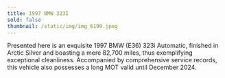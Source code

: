 ```yaml
---
title: 1997 BMW 323I
sold: false
thumbnail: /static/img/img_6199.jpeg
---
```

Presented here is an exquisite 1997 BMW (E36) 323i Automatic, finished in Arctic Silver and boasting a mere 82,700 miles, thus exemplifying exceptional cleanliness. Accompanied by comprehensive service records, this vehicle also possesses a long MOT valid until December 2024.